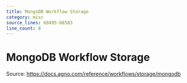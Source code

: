 ```yaml
---
title: MongoDB Workflow Storage
category: misc
source_lines: 68495-68503
line_count: 8
---
```


# MongoDB Workflow Storage
Source: https://docs.agno.com/reference/workflows/storage/mongodb



<Snippet file="workflow-storage-mongodb-params.mdx" />


